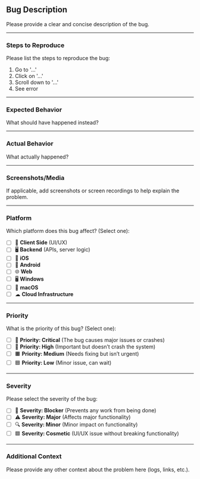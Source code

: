 ## Bug Description
Please provide a clear and concise description of the bug.

---

### Steps to Reproduce
Please list the steps to reproduce the bug:
1. Go to '...'
2. Click on '...'
3. Scroll down to '...'
4. See error

---

### Expected Behavior
What should have happened instead?

---

### Actual Behavior
What actually happened?

---

### Screenshots/Media
If applicable, add screenshots or screen recordings to help explain the problem.

---

### Platform
Which platform does this bug affect? (Select one):
- [ ] 🎨 **Client Side** (UI/UX)
- [ ] 🖥 **Backend** (APIs, server logic)
- [ ] 🍎 **iOS**
- [ ] 🤖 **Android**
- [ ] 🌐 **Web**
- [ ] 🖥 **Windows**
- [ ] 🍏 **macOS**
- [ ] ☁ **Cloud Infrastructure**

---

### Priority
What is the priority of this bug? (Select one):
- [ ] 🚨 **Priority: Critical** (The bug causes major issues or crashes)
- [ ] 🚨 **Priority: High** (Important but doesn’t crash the system)
- [ ] 🟧 **Priority: Medium** (Needs fixing but isn’t urgent)
- [ ] 🟦 **Priority: Low** (Minor issue, can wait)

---

### Severity
Please select the severity of the bug:
- [ ] 🐞 **Severity: Blocker** (Prevents any work from being done)
- [ ] ⚠ **Severity: Major** (Affects major functionality)
- [ ] 🔍 **Severity: Minor** (Minor impact on functionality)
- [ ] 🟦 **Severity: Cosmetic** (UI/UX issue without breaking functionality)

---

### Additional Context
Please provide any other context about the problem here (logs, links, etc.).
